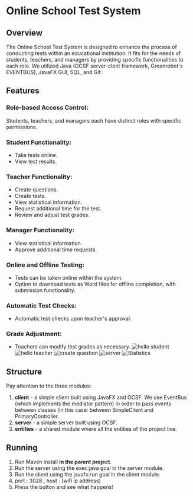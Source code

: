 # Online School Test System

## Overview
The Online School Test System is designed to enhance the process of conducting tests within an educational institution. It fits for the needs of students, teachers, and managers by providing specific functionalities to each role.
We utilized Java (OCSF server-clent framework, Greenrobot's EVENTBUS), JavaFX GUI, SQL, and Git.

## Features

### Role-based Access Control:
Students, teachers, and managers each have distinct roles with specific permissions.

### Student Functionality:
- Take tests online.
- View test results.

### Teacher Functionality:
- Create questions.
- Create tests.
- View statistical information.
- Request additional time for the test.
- Review and adjust test grades.

### Manager Functionality:
- View statistical information.
- Approve additional time requests.

### Online and Offline Testing:
- Tests can be taken online within the system.
- Option to download tests as Word files for offline completion, with submission functionality.

### Automatic Test Checks:
- Automatic test checks upon teacher's approval.

### Grade Adjustment:
- Teachers can modify test grades as necessary.
![hello student](https://github.com/yoav1255/High-School-Test-System/assets/101698622/94b2ce66-be3c-4187-9a7f-a55cb03cc618)
![hello teacher](https://github.com/yoav1255/High-School-Test-System/assets/101698622/2314f5ad-c3a3-44ab-99dc-63a9ff09a780)
![create question](https://github.com/yoav1255/High-School-Test-System/assets/101698622/d8ac8404-a238-4874-8bc8-b1b4a325a6d4)
![server](https://github.com/yoav1255/High-School-Test-System/assets/101698622/15c8d94a-5cf2-43d0-8af0-b0e1ec88bda7)
![Statistics](https://github.com/yoav1255/High-School-Test-System/assets/101698622/291cfe72-3941-4c42-aefa-40267b633b8d)



## Structure
Pay attention to the three modules:
1. **client** - a simple client built using JavaFX and OCSF. We use EventBus (which implements the mediator pattern) in order to pass events between classes (in this case: between SimpleClient and PrimaryController.
2. **server** - a simple server built using OCSF.
3. **entities** - a shared module where all the entities of the project live.

## Running
1. Run Maven install **in the parent project**.
2. Run the server using the exec:java goal in the server module.
3. Run the client using the javafx:run goal in the client module.
4. port : 3028 , host : (wifi ip address)
5. Press the button and see what happens!
